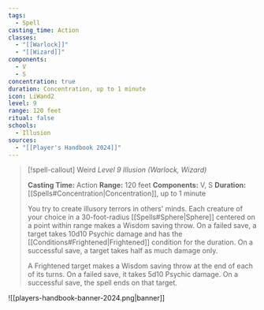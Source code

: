 ```yaml
---
tags:
  - Spell
casting_time: Action
classes:
  - "[[Warlock]]"
  - "[[Wizard]]"
components:
  - V
  - S
concentration: true
duration: Concentration, up to 1 minute
icon: LiWand2
level: 9
range: 120 feet
ritual: false
schools:
  - Illusion
sources: 
  - "[[Player's Handbook 2024]]"
---
```

>[!spell-callout] Weird
>_Level 9 Illusion (Warlock, Wizard)_
>
>**Casting Time:** Action
>**Range:** 120 feet
>**Components:** V, S
>**Duration:** [[Spells#Concentration\|Concentration]], up to 1 minute
>
>You try to create illusory terrors in others' minds. Each creature of your choice in a 30-foot-radius [[Spells#Sphere\|Sphere]] centered on a point within range makes a Wisdom saving throw. On a failed save, a target takes 10d10 Psychic damage and has the [[Conditions#Frightened\|Frightened]] condition for the duration. On a successful save, a target takes half as much damage only.
>
>A Frightened target makes a Wisdom saving throw at the end of each of its turns. On a failed save, it takes 5d10 Psychic damage. On a successful save, the spell ends on that target.


![[players-handbook-banner-2024.png|banner]]